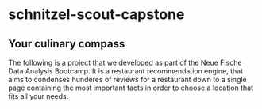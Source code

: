 # schnitzel-scout-capstone

## Your culinary compass

The following is a project that we developed as part of the Neue Fische Data Analysis Bootcamp. It is a restaurant recommendation engine, that aims to condenses hunderes of reviews for a restaurant down to a single page containing the most important facts in order to choose a location that fits all your needs.
